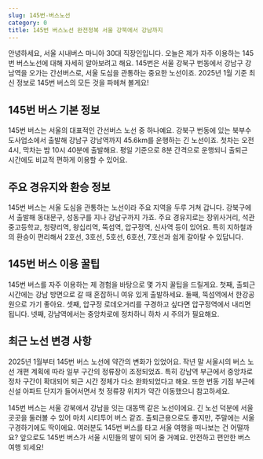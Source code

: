 ```yaml
---
slug: 145번-버스노선
category: 0
title: 145번 버스노선 완전정복 서울 강북에서 강남까지
---
```


안녕하세요, 서울 시내버스 마니아 30대 직장인입니다. 오늘은 제가 자주 이용하는 145번 버스노선에 대해 자세히 알아보려고 해요. 145번은 서울 강북구 번동에서 강남구 강남역을 오가는 간선버스로, 서울 도심을 관통하는 중요한 노선이죠. 2025년 1월 기준 최신 정보로 145번 버스의 모든 것을 파헤쳐 볼게요!

## 145번 버스 기본 정보

145번 버스는 서울의 대표적인 간선버스 노선 중 하나예요. 강북구 번동에 있는 북부수도사업소에서 출발해 강남구 강남역까지 45.6km를 운행하는 긴 노선이죠. 첫차는 오전 4시, 막차는 밤 10시 40분에 출발해요. 평일 기준으로 8분 간격으로 운행되니 출퇴근 시간에도 비교적 편하게 이용할 수 있어요.

## 주요 경유지와 환승 정보

145번 버스는 서울 도심을 관통하는 노선이라 주요 지역을 두루 거쳐 갑니다. 강북구에서 출발해 동대문구, 성동구를 지나 강남구까지 가죠. 주요 경유지로는 장위사거리, 석관중고등학교, 청량리역, 왕십리역, 뚝섬역, 압구정역, 신사역 등이 있어요. 특히 지하철과의 환승이 편리해서 2호선, 3호선, 5호선, 6호선, 7호선과 쉽게 갈아탈 수 있답니다.

## 145번 버스 이용 꿀팁

145번 버스를 자주 이용하는 제 경험을 바탕으로 몇 가지 꿀팁을 드릴게요. 첫째, 출퇴근 시간에는 강남 방면으로 갈 때 혼잡하니 여유 있게 출발하세요. 둘째, 뚝섬역에서 한강공원으로 가기 좋아요. 셋째, 압구정 로데오거리를 구경하고 싶다면 압구정역에서 내리면 됩니다. 넷째, 강남역에서는 중앙차로에 정차하니 하차 시 주의가 필요해요.

## 최근 노선 변경 사항

2025년 1월부터 145번 버스 노선에 약간의 변화가 있었어요. 작년 말 서울시의 버스 노선 개편 계획에 따라 일부 구간의 정류장이 조정되었죠. 특히 강남역 부근에서 중앙차로 정차 구간이 확대되어 퇴근 시간 정체가 다소 완화되었다고 해요. 또한 번동 기점 부근에 신설 아파트 단지가 들어서면서 첫 정류장 위치가 약간 이동했으니 참고하세요.

145번 버스는 서울 강북에서 강남을 잇는 대동맥 같은 노선이에요. 긴 노선 덕분에 서울 곳곳을 둘러볼 수 있어 마치 시티투어 버스 같죠. 출퇴근용으로도 좋지만, 주말에는 서울 구경하기에도 딱이에요. 여러분도 145번 버스를 타고 서울 여행을 떠나보는 건 어떨까요? 앞으로도 145번 버스가 서울 시민들의 발이 되어 줄 거예요. 안전하고 편안한 버스 여행 되세요!
